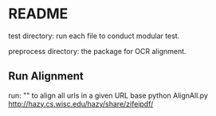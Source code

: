 README
====

test directory: run each file to conduct modular test.

preprocess directory: the package for OCR alignment.

Run Alignment
----
run: "" to align all urls in a given URL base
python AlignAll.py http://hazy.cs.wisc.edu/hazy/share/zifeipdf/